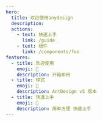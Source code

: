 ```yaml
---
hero:
  title: 欢迎使用anydesign
  description: 
  actions:
    - text: 快速上手
      link: /guide
    - text: 组件
      link: /components/foo
features:
  - title: 欢迎使用
    emoji: 💎
    description: 开箱即用
  - title: 样式
    emoji: 🌈
    description: AntDesign v5 版本
  - title: 快速上手
    emoji: 🚀
    description: 简单方便 快速上手
---
```


